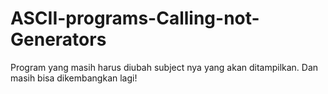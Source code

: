 # ASCII-programs-Calling-not-Generators
Program yang masih harus diubah subject nya yang akan ditampilkan. Dan masih bisa dikembangkan lagi!
